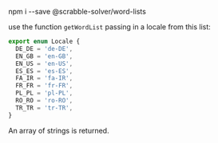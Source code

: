 npm i --save @scrabble-solver/word-lists

use the function `getWordList` passing in a locale from this list:

```ts
export enum Locale {
  DE_DE = 'de-DE',
  EN_GB = 'en-GB',
  EN_US = 'en-US',
  ES_ES = 'es-ES',
  FA_IR = 'fa-IR',
  FR_FR = 'fr-FR',
  PL_PL = 'pl-PL',
  RO_RO = 'ro-RO',
  TR_TR = 'tr-TR',
}
```

An array of strings is returned.